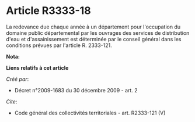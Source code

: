 # Article R3333-18

La redevance due chaque année à un département pour l'occupation du domaine public départemental par les ouvrages des
services de distribution d'eau et d'assainissement est déterminée par le conseil général dans les conditions prévues par
l'article R. 2333-121.

**Nota:**



**Liens relatifs à cet article**

_Créé par_:

  - Décret n°2009-1683 du 30 décembre 2009 - art. 2

_Cite_:

  - Code général des collectivités territoriales - art. R2333-121 (V)
